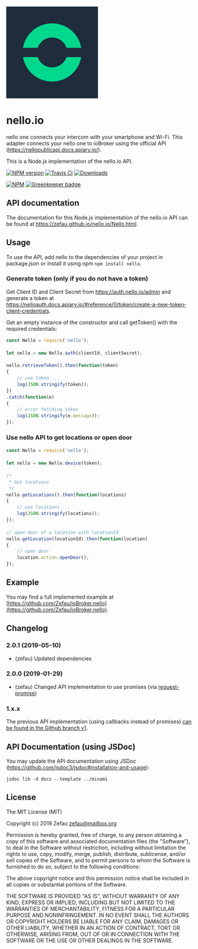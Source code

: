 ![Logo](nello.png)
# nello.io
nello one connects your intercom with your smartphone and Wi-Fi. This adapter connects your nello one to ioBroker using the official API (https://nellopublicapi.docs.apiary.io/).

This is a Node.js implementation of the nello.io API.

[![NPM version](http://img.shields.io/npm/v/nello.svg)](https://www.npmjs.com/package/nello)
[![Travis CI](https://travis-ci.org/Zefau/nello.svg?branch=master)](https://travis-ci.org/Zefau/nello)
[![Downloads](https://img.shields.io/npm/dm/nello.svg)](https://www.npmjs.com/package/nello)

[![NPM](https://nodei.co/npm/nello.png?downloads=true)](https://nodei.co/npm/nello/) [![Greenkeeper badge](https://badges.greenkeeper.io/Zefau/nello.io.svg)](https://greenkeeper.io/)


## API documentation
The documentation for this Node.js implementation of the nello.io API can be found at https://zefau.github.io/nello.io/Nello.html.


## Usage
To use the API, add nello to the dependencies of your project in package.json or install it using npm
```npm install nello```.

### Generate token (only if you do not have a token)
Get Client ID and Client Secret from https://auth.nello.io/admin and generate a token at https://nelloauth.docs.apiary.io/#reference/0/token/create-a-new-token-client-credentials.

Get an empty instance of the constructor and call getToken() with the required credentials:

```js
const Nello = require('nello');

let nello = new Nello.auth(clientId, clientSecret);

nello.retrieveToken().then(function(token)
{
    // use token ...
    log(JSON.stringify(token));
})
.catch(function(e)
{
    // error fetching token
    log(JSON.stringify(e.message));
});
```

### Use nello API to get locations or open door
```js
const Nello = require('nello');

let nello = new Nello.device(token);

/*
 * Get locations
 */
nello.getLocations().then(function(locations)
{
    // use locations ...
    log(JSON.stringify(locations));
});

// open door of a location with locationId
nello.getLocation(locationId).then(function(location)
{
    // open door
    location.action.openDoor();
});
```


## Example
You may find a full implemented example at [https://github.com/Zefau/ioBroker.nello](https://github.com/Zefau/ioBroker.nello).


## Changelog

### 2.0.1 (2019-05-10)
- (zefau) Updated dependencies

### 2.0.0 (2019-01-29)
- (zefau) Changed API implementation to use promises (via [request-promise](https://www.npmjs.com/package/request-promise))

### 1.x.x
The previous API implementation (using callbacks instead of promises) [can be found in the Github branch v1](https://github.com/Zefau/nello.io/tree/v1-callback).


## API Documentation (using JSDoc)
You may update the API documentation using JSDoc (https://github.com/jsdoc3/jsdoc#installation-and-usage):
```
jsdoc lib -d docs --template ../minami
```


## License
The MIT License (MIT)

Copyright (c) 2019 Zefau <zefau@mailbox.org>

Permission is hereby granted, free of charge, to any person obtaining a copy
of this software and associated documentation files (the "Software"), to deal
in the Software without restriction, including without limitation the rights
to use, copy, modify, merge, publish, distribute, sublicense, and/or sell
copies of the Software, and to permit persons to whom the Software is
furnished to do so, subject to the following conditions:

The above copyright notice and this permission notice shall be included in
all copies or substantial portions of the Software.

THE SOFTWARE IS PROVIDED "AS IS", WITHOUT WARRANTY OF ANY KIND, EXPRESS OR
IMPLIED, INCLUDING BUT NOT LIMITED TO THE WARRANTIES OF MERCHANTABILITY,
FITNESS FOR A PARTICULAR PURPOSE AND NONINFRINGEMENT. IN NO EVENT SHALL THE
AUTHORS OR COPYRIGHT HOLDERS BE LIABLE FOR ANY CLAIM, DAMAGES OR OTHER
LIABILITY, WHETHER IN AN ACTION OF CONTRACT, TORT OR OTHERWISE, ARISING FROM,
OUT OF OR IN CONNECTION WITH THE SOFTWARE OR THE USE OR OTHER DEALINGS IN
THE SOFTWARE.
